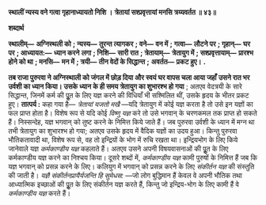 **स्थालीं न्यस्य वने गत्वा गृहानाध्यायतो निशि ।** **त्रेतायां सश्प्रवृत्तायां मनसि त्रय्यवर्तत ॥ ४३॥** 

**शब्दार्थ** 

**स्थालीम्—** **अग्निस्थली को** **; न्यस्य—** **तुरन्त त्यागकर** **; वने—** **वन में** **; गत्वा—** **लौटने पर** **; गृहान्—** **घर पर** **; आध्यायत:—** **ध्यान करने** **लगा** **; निशि—** **सारी रात** **; त्रेतायाम्—** **त्रेतायुग में** **; सश्प्रवृत्तायाम्—** **प्रारश्भ होने को था** **; मनसि—** **मन में** **; त्रयी—** **तीन वेदों के सिद्धान्त** **;** **अवर्तत—** **प्रकट हुए।** **.** 

**तब राजा पुरुरवा ने अग्निस्थाली को जंगल में छोड़ दिया और स्वयं घर वापस चला आया जहाँ** **उसने रात भर उर्वशी का ध्यान किया। उसके ध्यान के ही समय त्रेतायुग का शुभारश्भ हो गया** ; अतएव वेदत्रयी के सारे सिद्धान्त, जिनमें कर्म की पूॢत के लिए यज्ञ करने की विधियाँ भी सश्मिलित थीं, उसके हृदय के भीतर प्रकट हुए। **तात्पर्य :** कहा गया है— *त्रेतायां यजतो मखै* —यदि त्रेतायुग में कोई यज्ञ करता है तो उसे इन यज्ञों का फल प्राप्त होता है। विशेष रूप से यदि कोई *विष्णु यज्ञ* करे तो उसे भगवान् के चरणकमल तक प्राप्त हो सकते हैं। निस्सन्देह, यज्ञ भगवान् को तुष्ट करने के निमित्त किये जाते हैं। जब पुरुरवा उर्वशी के ध्यान में मग्न था तभी त्रेतायुग का शुभारश्भ हो गया; अतएव उसके हृदय में वैदिक यज्ञों का उदय हुआ। किन्तु पुरुरवा भौतिकतावादी था, विशेष रूप से, वह तो इन्द्रियों के भोग में रुचि रखता था। इन्द्रियभोग के लिए किये जानेवाले यज्ञ *कर्मकाण्डीय यज्ञ* कहलाते हैं। अतएव उसने अपनी विषयवासनाओं की पूॢत के लिए कर्मकाण्डीय यज्ञ करने का निश्चय किया। दूसरे शब्दों में, *कर्मकाण्डीय यज्ञ* कामी पुरुषों के निमित्त हैं जब कि यज्ञ भगवान् को प्रसन्न करने के लिए। कलियुग में भगवान् को प्रसन्न करने के लिए *संकीर्तन यज्ञ* की संस्तुति की जाती है। *यज्ञै संकीर्तनप्रायैर्यजन्ति हि सुमेधस:* —जो लोग बुद्धिमान हैं केवल वे अपनी भौतिक तथा आध्यात्मिक इच्छाओं की पूॢत के लिए संकीर्तन यज्ञ करते हैं, किन्तु जो इन्द्रिय-भोग के लिए कामी हैं वे *कर्मकाण्डीय यज्ञ* करते हैं।  